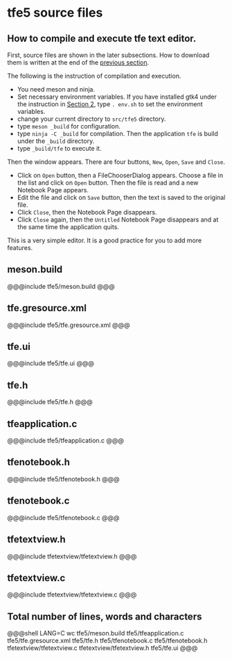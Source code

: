 # tfe5 source files

## How to compile and execute tfe text editor.

First, source files are shown in the later subsections.
How to download them is written at the end of the [previous section](sec15.src.md).

The following is the instruction of compilation and execution.

- You need meson and ninja.
- Set necessary environment variables.
If you have installed gtk4 under the instruction in [Section 2](sec2.src.md), type `. env.sh` to set the environment variables.
- change your current directory to `src/tfe5` directory.
- type `meson _build` for configuration.
- type `ninja -C _build` for compilation.
Then the application `tfe` is build under the `_build` directory.
- type `_build/tfe` to execute it.

Then the window appears.
There are four buttons, `New`, `Open`, `Save` and `Close`.

- Click on `Open` button, then a FileChooserDialog appears.
Choose a file in the list and click on `Open` button.
Then the file is read and a new Notebook Page appears.
- Edit the file and click on `Save` button, then the text is saved to the original file.
- Click `Close`, then the Notebook Page disappears.
- Click `Close` again, then the `Untitled` Notebook Page disappears and at the same time the application quits.

This is a very simple editor.
It is a good practice for you to add more features.

## meson.build

@@@include
tfe5/meson.build
@@@

## tfe.gresource.xml

@@@include
tfe5/tfe.gresource.xml
@@@

## tfe.ui

@@@include
tfe5/tfe.ui
@@@

## tfe.h

@@@include
tfe5/tfe.h
@@@

## tfeapplication.c

@@@include
tfe5/tfeapplication.c
@@@

## tfenotebook.h

@@@include
tfe5/tfenotebook.h
@@@

## tfenotebook.c

@@@include
tfe5/tfenotebook.c
@@@

## tfetextview.h

@@@include
tfetextview/tfetextview.h
@@@

## tfetextview.c

@@@include
tfetextview/tfetextview.c
@@@

## Total number of lines, words and characters

@@@shell
LANG=C wc tfe5/meson.build tfe5/tfeapplication.c tfe5/tfe.gresource.xml tfe5/tfe.h tfe5/tfenotebook.c tfe5/tfenotebook.h tfetextview/tfetextview.c tfetextview/tfetextview.h tfe5/tfe.ui
@@@

